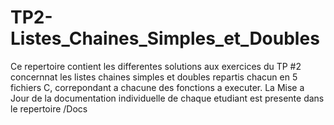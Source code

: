 # TP2-Listes_Chaines_Simples_et_Doubles
Ce repertoire contient les differentes solutions aux exercices du TP #2 concernnat les listes chaines simples et doubles repartis chacun en 5 fichiers C, correpondant a chacune des fonctions a executer. La Mise a Jour de la documentation individuelle de chaque etudiant est presente dans le repertoire /Docs
